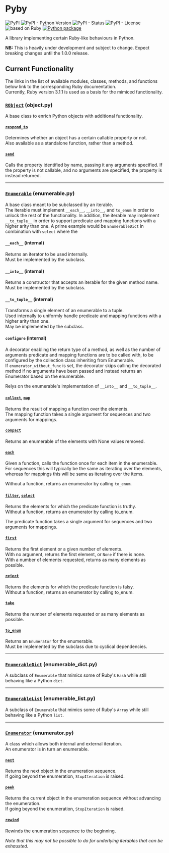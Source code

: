 # Pyby

![PyPI](https://img.shields.io/pypi/v/pyby)
![PyPI - Python Version](https://img.shields.io/pypi/pyversions/pyby)
![PyPI - Status](https://img.shields.io/pypi/status/pyby)
![PyPI - License](https://img.shields.io/pypi/l/pyby)
![based on Ruby](https://img.shields.io/badge/based%20on%20Ruby-3.1.1-red)
[![Python package](https://github.com/DevL/pyby/actions/workflows/python-package.yml/badge.svg)](https://github.com/DevL/pyby/actions/workflows/python-package.yml)


A library implementing certain Ruby-like behaviours in Python.

**NB:** This is heavily under development and subject to change. Expect breaking changes until the 1.0.0 release.

## Current Functionality

The links in the list of available modules, classes, methods, and functions below link to the corresponding Ruby documentation.  
Currently, Ruby version 3.1.1 is used as a basis for the mimiced functionality.

### [`RObject`](https://ruby-doc.org/core-3.1.1/Object.html) (object.py)

A base class to enrich Python objects with additional functionality.

#### [`respond_to`](https://ruby-doc.org/core-3.1.1/Object.html#method-i-respond_to-3F)

Determines whether an object has a certain callable property or not.  
Also available as a standalone function, rather than a method.

#### [`send`](https://ruby-doc.org/core-3.1.1/Object.html#method-i-send)

Calls the property identified by name, passing it any arguments specified.
If the property is not callable, and no arguments are specified, the property is instead returned.

---

### [`Enumerable`](https://ruby-doc.org/core-3.1.1/Enumerable.html) (enumerable.py)

A base class meant to be subclassed by an iterable.  
The iterable must implement `__each__`, `__into__`, and `to_enum` in order to unlock the rest of the functionality.
In addition, the iterable may implement `__to_tuple__` in order to support predicate and mapping functions with a higher arity than one. A prime example would be `EnumerableDict` in combination with `select` where the 

#### `__each__` (internal)

Returns an iterator to be used internally.  
Must be implemented by the subclass.

#### `__into__` (internal)

Returns a constructor that accepts an iterable for the given method name.  
Must be implemented by the subclass.

#### `__to_tuple__` (internal)

Transforms a single element of an enumerable to a tuple.  
Used internally to uniformly handle predicate and mapping functions with a higher arity than one.  
May be implemented by the subclass.

#### `configure` (internal)

A decorator enabling the return type of a method, as well as the number of arguments predicate and mapping functions are to be called with, to be configured by the collection class inheriting from Enumerable.  
If `enumerator_without_func` is set, the decorator skips calling the decorated method if no arguments have been passed and instead returns an Enumerator based on the enumerable.

Relys on the enumerable's implementation of `__into__` and `__to_tuple__`.

#### [`collect`](https://ruby-doc.org/core-3.1.1/Enumerable.html#method-i-collect), [`map`](https://ruby-doc.org/core-3.1.1/Enumerable.html#method-i-map)

Returns the result of mapping a function over the elements.  
The mapping function takes a single argument for sequences and two arguments for mappings.

#### [`compact`](https://ruby-doc.org/core-3.1.1/Enumerable.html#method-i-compact)

Returns an enumerable of the elements with None values removed.

#### [`each`](https://ruby-doc.org/core-3.1.1/Enumerable.html#module-Enumerable-label-Enumerable+in+Ruby+Core+Classes)

Given a function, calls the function once for each item in the enumerable.  
For sequences this will typically be the same as iterating over the elements,
whereas for mappings this will be same as iterating over the items.

Without a function, returns an enumerator by calling `to_enum`.

#### [`filter`](https://ruby-doc.org/core-3.1.1/Enumerable.html#method-i-filter), [`select`](https://ruby-doc.org/core-3.1.1/Enumerable.html#method-i-select)

Returns the elements for which the predicate function is truthy.  
Without a function, returns an enumerator by calling to_enum.

The predicate function takes a single argument for sequences and two arguments for mappings.

#### [`first`](https://ruby-doc.org/core-3.1.1/Enumerable.html#method-i-first)

Returns the first element or a given number of elements.  
With no argument, returns the first element, or `None` if there is none.  
With a number of elements requested, returns as many elements as possible.

#### [`reject`](https://ruby-doc.org/core-3.1.1/Enumerable.html#method-i-reject)

Returns the elements for which the predicate function is falsy.  
Without a function, returns an enumerator by calling to_enum.

#### [`take`](https://ruby-doc.org/core-3.1.1/Enumerable.html#method-i-take)

Returns the number of elements requested or as many elements as possible.

#### [`to_enum`](https://ruby-doc.org/core-3.1.1/Object.html#method-i-to_enum)

Returns an `Enumerator` for the enumerable.  
Must be implemented by the subclass due to cyclical dependencies.

---

### [`EnumerableDict`](https://ruby-doc.org/core-3.1.1/Hash.html) (enumerable_dict.py)

A subclass of `Enumerable` that mimics some of Ruby's `Hash` while still behaving like a Python `dict`.

---

### [`EnumerableList`](https://ruby-doc.org/core-3.1.1/Array.html) (enumerable_list.py)

A subclass of `Enumerable` that mimics some of Ruby's `Array` while still behaving like a Python `list`.

---

### [`Enumerator`](https://ruby-doc.org/core-3.1.1/Enumerator.html) (enumerator.py)

A class which allows both internal and external iteration.  
An enumerator is in turn an enumerable.

#### [`next`](https://ruby-doc.org/core-3.1.1/Enumerator.html#method-i-next)

Returns the next object in the enumeration sequence.  
If going beyond the enumeration, `StopIteration` is raised.

#### [`peek`](https://ruby-doc.org/core-3.1.1/Enumerator.html#method-i-peek)

Returns the current object in the enumeration sequence without advancing the enumeration.  
If going beyond the enumeration, `StopIteration` is raised.

#### [`rewind`](https://ruby-doc.org/core-3.1.1/Enumerator.html#method-i-rewind)

Rewinds the enumeration sequence to the beginning.

_Note that this may not be possible to do for underlying iterables that can be exhausted._
